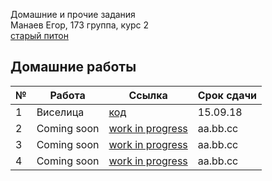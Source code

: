 Домашние и прочие задания  
Манаев Егор, 173 группа, курс 2  
[старый питон](https://github.com/Daedling/Python)

## Домашние работы
№|Работа|Ссылка|Срок сдачи  
---|---|---|---  
1|Виселица|[код]()|15.09.18
2|Coming soon|[work in progress](https://giphy.com/embed/VjAB0fOmK15Ze)|aa.bb.cc
3|Coming soon|[work in progress](https://giphy.com/embed/VjAB0fOmK15Ze)|aa.bb.cc
4|Coming soon|[work in progress](https://giphy.com/embed/VjAB0fOmK15Ze)|aa.bb.cc
